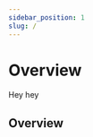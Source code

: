 ```yaml
---
sidebar_position: 1
slug: /
---
```


# Overview
Hey hey

## Overview
<section class="destinations">
	<div class="card-content">	
	</div>
</section>